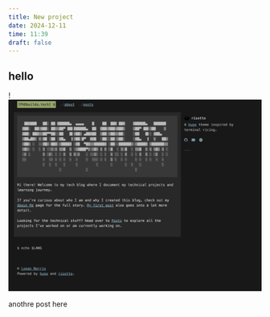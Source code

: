 ```yaml
---
title: New project
date: 2024-12-11
time: 11:39
draft: false
---
```

## hello
!![Image Description](/images/Pasted%20image%2020241211113938.png)

anothre post here